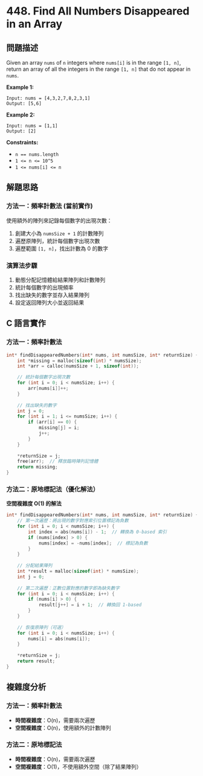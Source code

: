 # 448. Find All Numbers Disappeared in an Array

## 問題描述
Given an array `nums` of `n` integers where `nums[i]` is in the range `[1, n]`, return an array of all the integers in the range `[1, n]` that do not appear in `nums`.

**Example 1:**
```
Input: nums = [4,3,2,7,8,2,3,1]
Output: [5,6]
```

**Example 2:**
```
Input: nums = [1,1]
Output: [2]
```

**Constraints:**
- `n == nums.length`
- `1 <= n <= 10^5`
- `1 <= nums[i] <= n`

## 解題思路

### 方法一：頻率計數法 (當前實作)
使用額外的陣列來記錄每個數字的出現次數：
1. 創建大小為 `numsSize + 1` 的計數陣列
2. 遍歷原陣列，統計每個數字出現次數
3. 遍歷範圍 `[1, n]`，找出計數為 0 的數字

### 演算法步驟
1. 動態分配記憶體給結果陣列和計數陣列
2. 統計每個數字的出現頻率
3. 找出缺失的數字並存入結果陣列
4. 設定返回陣列大小並返回結果

## C 語言實作

### 方法一：頻率計數法
```c
int* findDisappearedNumbers(int* nums, int numsSize, int* returnSize) {
    int *missing = malloc(sizeof(int) * numsSize);
    int *arr = calloc(numsSize + 1, sizeof(int));

    // 統計每個數字出現次數
    for (int i = 0; i < numsSize; i++) {
        arr[nums[i]]++;
    }
    
    // 找出缺失的數字
    int j = 0;
    for (int i = 1; i <= numsSize; i++) {
        if (arr[i] == 0) {
            missing[j] = i;
            j++;
        }
    }
    
    *returnSize = j;
    free(arr);  // 釋放臨時陣列記憶體
    return missing;
}
```

### 方法二：原地標記法（優化解法）
**空間複雜度 O(1) 的解法**

```c
int* findDisappearedNumbers(int* nums, int numsSize, int* returnSize) {
    // 第一次遍歷：將出現的數字對應索引位置標記為負數
    for (int i = 0; i < numsSize; i++) {
        int index = abs(nums[i]) - 1;  // 轉換為 0-based 索引
        if (nums[index] > 0) {
            nums[index] = -nums[index];  // 標記為負數
        }
    }
    
    // 分配結果陣列
    int *result = malloc(sizeof(int) * numsSize);
    int j = 0;
    
    // 第二次遍歷：正數位置對應的數字即為缺失數字
    for (int i = 0; i < numsSize; i++) {
        if (nums[i] > 0) {
            result[j++] = i + 1;  // 轉換回 1-based
        }
    }
    
    // 恢復原陣列（可選）
    for (int i = 0; i < numsSize; i++) {
        nums[i] = abs(nums[i]);
    }
    
    *returnSize = j;
    return result;
}
```

## 複雜度分析

### 方法一：頻率計數法
- **時間複雜度**：O(n)，需要兩次遍歷
- **空間複雜度**：O(n)，使用額外的計數陣列

### 方法二：原地標記法
- **時間複雜度**：O(n)，需要兩次遍歷
- **空間複雜度**：O(1)，不使用額外空間（除了結果陣列）

